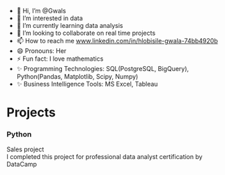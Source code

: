 - 👋 Hi, I’m @Gwals
- 👀 I’m interested in data
- 🌱 I’m currently learning data analysis
- 💞️ I’m looking to collaborate on real time projects
- 📫 How to reach me www.linkedin.com/in/hlobisile-gwala-74bb4920b
- 😄 Pronouns: Her
- ⚡ Fun fact: I love mathematics
- ✨ Programming Technologies: SQL(PostgreSQL, BigQuery), Python(Pandas, Matplotlib, Scipy, Numpy)
- ✨ Business Intelligence Tools: MS Excel, Tableau

# Projects
 ### Python
  Sales project <br>
  I completed this project for professional data analyst certification by DataCamp

<!---
Gwals/Gwals is a ✨ special ✨ repository because its `README.md` (this file) appears on your GitHub profile.
You can click the Preview link to take a look at your changes.
--->
